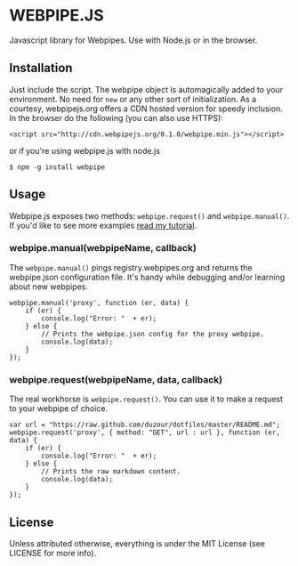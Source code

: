 # WEBPIPE.JS

Javascript library for Webpipes. Use with Node.js or in the browser.

## Installation

Just include the script. The webpipe object is automagically added to your environment. No need for `new` or any other sort of initialization. As a courtesy, webpipejs.org offers a CDN hosted version for speedy inclusion. In the browser do the following (you can also use HTTPS):
	
	<script src="http://cdn.webpipejs.org/0.1.0/webpipe.min.js"></script>
	
or if you're using webpipe.js with node.js

	$ npm -g install webpipe 

## Usage

Webpipe.js exposes two methods: `webpipe.request()` and `webpipe.manual()`. If you'd like to see more examples [read my tutorial](http://www.dozierhudson.com/projects/webpipe.js/).

### webpipe.manual(webpipeName, callback)

The `webpipe.manual()` pings registry.webpipes.org and returns the webpipe.json  configuration file. It's handy while debugging and/or learning about new webpipes.

	webpipe.manual('proxy', function (er, data) {
		if (er) {
			console.log("Error: "  + er);
		} else {
			// Prints the webpipe.json config for the proxy webpipe.
			console.log(data);
		}
	});

### webpipe.request(webpipeName, data, callback)

The real workhorse is `webpipe.request()`. You can use it to make a request to your webpipe of choice.

	var url = "https://raw.github.com/duzour/dotfiles/master/README.md";
	webpipe.request('proxy', { method: "GET", url : url }, function (er, data) {
		if (er) {
			console.log("Error: "  + er);
		} else {
			// Prints the raw markdown content.
			console.log(data);
		}
	});

## License

Unless attributed otherwise, everything is under the MIT License (see LICENSE for more info).